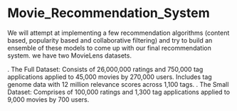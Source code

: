 # Movie_Recommendation_System 
We will attempt at implementing a few recommendation algorithms (content based, popularity based and collaborative filtering) 
and try to build an ensemble of these models to come up with our final recommendation system.
we have two MovieLens datasets.

. The Full Dataset: Consists of 26,000,000 ratings and 750,000 tag applications applied to 45,000 movies by 270,000 users. Includes tag genome data with 12 million relevance scores across 1,100 tags.
. The Small Dataset: Comprises of 100,000 ratings and 1,300 tag applications applied to 9,000 movies by 700 users.
